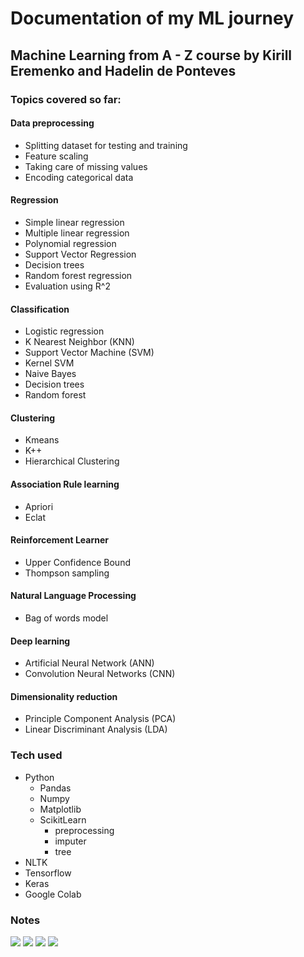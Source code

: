 # Documentation of my ML journey 
## Machine Learning from A - Z course by Kirill Eremenko and Hadelin de Ponteves
### Topics covered so far:
#### Data preprocessing
- Splitting dataset for testing and training
- Feature scaling
- Taking care of missing values
- Encoding categorical data
#### Regression
- Simple linear regression
- Multiple linear regression
- Polynomial regression
- Support Vector Regression
- Decision trees
- Random forest regression
- Evaluation using R^2
#### Classification
- Logistic regression
- K Nearest Neighbor (KNN)
- Support Vector Machine (SVM)
- Kernel SVM
- Naive Bayes
- Decision trees
- Random forest

#### Clustering
- Kmeans
- K++
- Hierarchical Clustering

#### Association Rule learning
- Apriori
- Eclat

#### Reinforcement Learner
- Upper Confidence Bound
- Thompson sampling

#### Natural Language Processing
- Bag of words model

#### Deep learning
- Artificial Neural Network (ANN)
- Convolution Neural Networks (CNN)

#### Dimensionality reduction
- Principle Component Analysis (PCA)
- Linear Discriminant Analysis (LDA)

### Tech used
- Python
  - Pandas
  - Numpy
  - Matplotlib
  - ScikitLearn
      - preprocessing
      - imputer
      - tree
- NLTK
- Tensorflow
- Keras
- Google Colab


### Notes
![](20231208_081238.jpg)
![](20231208_081230.jpg)
![](20231208_081225.jpg)
![](20231208_0812120.jpg)

